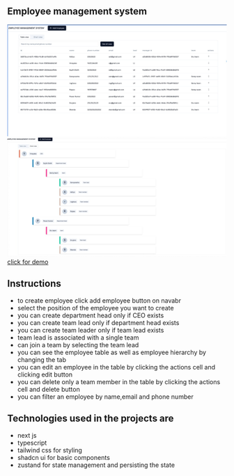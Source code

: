 ## Employee management system
![banner1](https://github.com/pavanKumarKR2000/commutatus-task/blob/main/table.jpeg?raw=true)
![banner2](https://github.com/pavanKumarKR2000/commutatus-task/blob/main/chart.jpeg?raw=true)
<a href="https://employee-management-system-delta-ruby.vercel.app/">click for demo</a>
## Instructions
- to create employee click add employee button on navabr
- select the position of the employee you want to create
- you can create department head only if CEO exists
- you can create team lead only if department head exists
- you can create team leader only if team lead exists
- team lead is associated with a single team
- can join a team by selecting the team lead
- you can see the employee table as well as employee hierarchy by changing the tab
- you can edit an employee in the table by clicking the actions cell and clicking edit button
- you can delete only a team member in the table by clicking the actions cell and delete button
- you can filter an employee by name,email and phone number

## Technologies used in the projects are
- next js
- typescript
- tailwind css for styling
- shadcn ui for basic components
- zustand for state management and persisting the state
